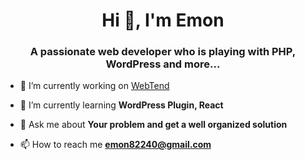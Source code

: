 <h1 align="center">Hi 👋, I'm Emon</h1>
<h3 align="center">A passionate web developer who is playing with PHP, WordPress and more...</h3>

- 🔭 I’m currently working on [WebTend](https://webtend.net/)

- 🌱 I’m currently learning **WordPress Plugin, React**

- 💬 Ask me about **Your problem and get a well organized solution**

- 📫 How to reach me **emon82240@gmail.com**
